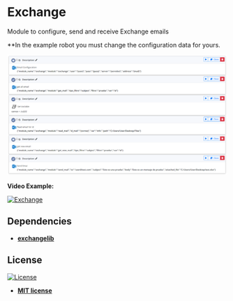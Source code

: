 # Exchange
Module to configure, send and receive Exchange emails

**In the example robot you must change the configuration data for yours.

![alt text](https://raw.githubusercontent.com/rocketbot-cl/Exchange/master/example/exchange.png)

<strong>Video Example:</strong>

[![Exchange](https://img.youtube.com/vi/mgpiej1NBbs/0.jpg)](https://www.youtube.com/watch?v=mgpiej1NBbs "Exchange")


<h2>Dependencies</h2>

<ul>
  <li>
    <strong>
      <a href="https://pypi.org/project/exchangelib/">exchangelib</a>
    </strong> 
  </li>  
</ul>  

<h2>License</h2>

<p><a href="http://badges.mit-license.org" rel="nofollow"><img src="https://camo.githubusercontent.com/107590fac8cbd65071396bb4d04040f76cde5bde/687474703a2f2f696d672e736869656c64732e696f2f3a6c6963656e73652d6d69742d626c75652e7376673f7374796c653d666c61742d737175617265" alt="License" data-canonical-src="http://img.shields.io/:license-mit-blue.svg?style=flat-square" style="max-width:100%;"></a></p>

<ul>
  <li><strong><a href="http://opensource.org/licenses/mit-license.php" rel="nofollow">MIT license</a></strong></li>
</ul>  
